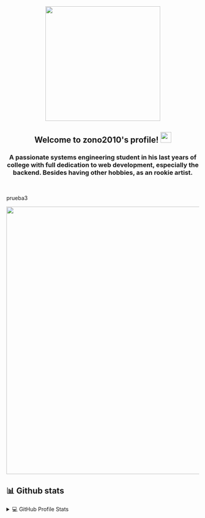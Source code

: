 <div align="center">
  <img src="https://media.tenor.com/tHGomflMSuIAAAAd/cat-computer.gif" width="300">  
  <h2 align="center">
    Welcome to zono2010's profile!
    <img src="https://media.giphy.com/media/hvRJCLFzcasrR4ia7z/giphy.gif" width="28">
  </h2>
  <h3>A passionate systems engineering student in his last years of college with full dedication to web development, especially the backend. Besides having other 
    hobbies, as an rookie artist.</h3>
</div>  

</br>

<div align="left">
  <p>prueba3</p>
</div>

<div align="right">
  <img src="https://images-wixmp-ed30a86b8c4ca887773594c2.wixmp.com/f/38dafdb6-7774-433f-8fd6-030a981aa041/dfglndt-26b8ce22-2a5e-4fcc-aa10-f4c982e8bb8d.png/v1/fill/w_894,h_894,q_70,strp/catcowboyzmx_by_zono2010_dfglndt-pre.jpg?token=eyJ0eXAiOiJKV1QiLCJhbGciOiJIUzI1NiJ9.eyJzdWIiOiJ1cm46YXBwOjdlMGQxODg5ODIyNjQzNzNhNWYwZDQxNWVhMGQyNmUwIiwiaXNzIjoidXJuOmFwcDo3ZTBkMTg4OTgyMjY0MzczYTVmMGQ0MTVlYTBkMjZlMCIsIm9iaiI6W1t7ImhlaWdodCI6Ijw9MTI4MCIsInBhdGgiOiJcL2ZcLzM4ZGFmZGI2LTc3NzQtNDMzZi04ZmQ2LTAzMGE5ODFhYTA0MVwvZGZnbG5kdC0yNmI4Y2UyMi0yYTVlLTRmY2MtYWExMC1mNGM5ODJlOGJiOGQucG5nIiwid2lkdGgiOiI8PTEyODAifV1dLCJhdWQiOlsidXJuOnNlcnZpY2U6aW1hZ2Uub3BlcmF0aW9ucyJdfQ.jiQrk5QUgTym9rM8YX8bs32YhXQgZFJg9OltkzXb8wA" width="600" height="700">
</div>

## 📊 Github stats

<!-- https://github.com/anuraghazra/github-readme-stats -->
<details> 
  <summary>💻 GitHub Profile Stats</summary>
  <br/>
  
  [![GitHub Streak](https://streak-stats.demolab.com?user=zono2010mx&theme=algolia)](https://git.io/streak-stats)
  
  ![zono2010's GitHub stats](https://github-readme-stats.vercel.app/api?username=zono2010mx&show_icons=true&theme=tokyonight)

  [![Top Langs](https://github-readme-stats.vercel.app/api/top-langs/?username=zono2010mx&layout=compact)](https://github.com/anuraghazra/github-readme-stats)

<!--
**zono2010mx/zono2010mx** is a ✨ _special_ ✨ repository because its `README.md` (this file) appears on your GitHub profile.

Here are some ideas to get you started:

- 🔭 I’m currently working on ...
- 🌱 I’m currently learning ...
- 👯 I’m looking to collaborate on ...
- 🤔 I’m looking for help with ...
- 💬 Ask me about ...
- 📫 How to reach me: ...
- 😄 Pronouns: ...
- ⚡ Fun fact: ...
-->
